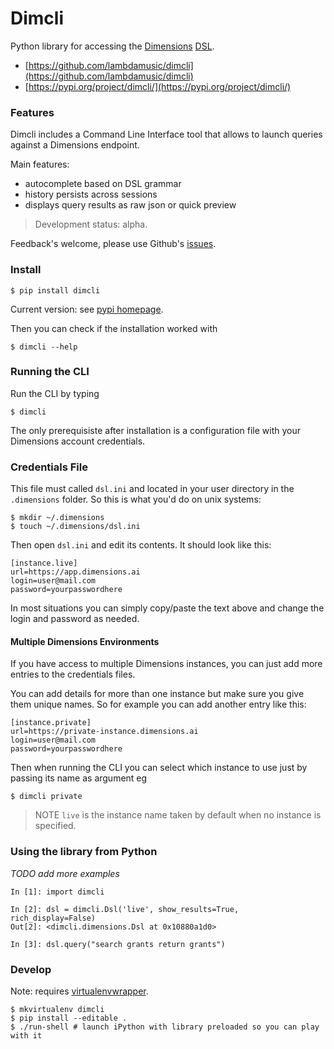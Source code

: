 # Dimcli

Python library for accessing the [Dimensions](https://www.dimensions.ai/) [DSL](https://app.dimensions.ai/dsl).

-   [https://github.com/lambdamusic/dimcli](https://github.com/lambdamusic/dimcli)
-   [https://pypi.org/project/dimcli/](https://pypi.org/project/dimcli/)

### Features

Dimcli includes a Command Line Interface tool that allows to launch queries against a Dimensions endpoint.

Main features:

-   autocomplete based on DSL grammar
-   history persists across sessions
-   displays query results as raw json or quick preview

> Development status: alpha.

Feedback's welcome, please use Github's [issues](https://github.com/lambdamusic/dimcli/issues/new).

### Install

```
$ pip install dimcli
```

Current version: see [pypi homepage](https://pypi.org/project/dimcli/).

Then you can check if the installation worked with

```
$ dimcli --help
```

### Running the CLI

Run the CLI by typing

```
$ dimcli
```

The only prerequisiste after installation is a configuration file with your Dimensions account credentials.

### Credentials File

This file must called `dsl.ini` and located in your user directory in the `.dimensions` folder. So this is what you'd do on unix systems:

```
$ mkdir ~/.dimensions
$ touch ~/.dimensions/dsl.ini
```

Then open `dsl.ini` and edit its contents. It should look like this:

```
[instance.live]
url=https://app.dimensions.ai
login=user@mail.com
password=yourpasswordhere
```

In most situations you can simply copy/paste the text above and change the login and password as needed.

#### Multiple Dimensions Environments

If you have access to multiple Dimensions instances, you can just add more entries to the credentials files.

You can add details for more than one instance but make sure you give them unique names. So for example you can add another entry like this:

```
[instance.private]
url=https://private-instance.dimensions.ai
login=user@mail.com
password=yourpasswordhere
```

Then when running the CLI you can select which instance to use just by passing its name as argument eg

```
$ dimcli private
```

> NOTE `live` is the instance name taken by default when no instance is specified.

### Using the library from Python

_TODO add more examples_

```
In [1]: import dimcli

In [2]: dsl = dimcli.Dsl('live', show_results=True, rich_display=False)
Out[2]: <dimcli.dimensions.Dsl at 0x10880a1d0>

In [3]: dsl.query("search grants return grants")
```

### Develop

Note: requires [virtualenvwrapper](https://virtualenvwrapper.readthedocs.io/en/latest/).

```
$ mkvirtualenv dimcli
$ pip install --editable .
$ ./run-shell # launch iPython with library preloaded so you can play with it
```
